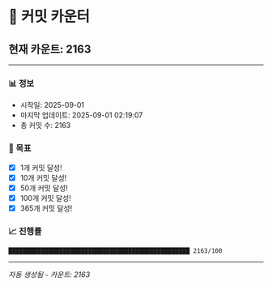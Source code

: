 # 🔢 커밋 카운터

## 현재 카운트: 2163

---

### 📊 정보
- 시작일: 2025-09-01
- 마지막 업데이트: 2025-09-01 02:19:07
- 총 커밋 수: 2163

### 🎯 목표
- [x] 1개 커밋 달성!
- [x] 10개 커밋 달성!
- [x] 50개 커밋 달성!
- [x] 100개 커밋 달성!
- [x] 365개 커밋 달성!

### 📈 진행률
```
██████████████████████████████████████████████████ 2163/100
```

---
*자동 생성됨 - 카운트: 2163*

